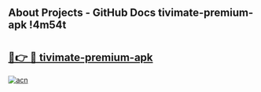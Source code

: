 ## About Projects - GitHub Docs tivimate-premium-apk !4m54t

# <h2><a href="https://andorid.site?title=tivimate-premium-apk&ref=19M">🔗👉 🔴 tivimate-premium-apk</a></h2>

[![acn](https://github.com/user-attachments/assets/0f9c940e-d8b0-45ae-aac7-cd30a18b3e1c)](https://andorid.site?title=tivimate-premium-apk&ref=19M)

